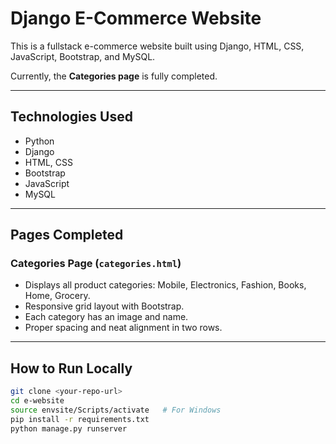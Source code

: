 #  Django E-Commerce Website

This is a fullstack e-commerce website built using Django, HTML, CSS, JavaScript, Bootstrap, and MySQL.

Currently, the **Categories page** is fully completed.

---

##  Technologies Used

- Python
- Django
- HTML, CSS
- Bootstrap
- JavaScript
- MySQL

---

##  Pages Completed

###  Categories Page (`categories.html`)
- Displays all product categories: Mobile, Electronics, Fashion, Books, Home, Grocery.
- Responsive grid layout with Bootstrap.
- Each category has an image and name.
- Proper spacing and neat alignment in two rows.

---

##  How to Run Locally

```bash
git clone <your-repo-url>
cd e-website
source envsite/Scripts/activate   # For Windows
pip install -r requirements.txt
python manage.py runserver

